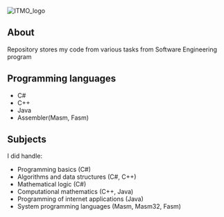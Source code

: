 ![ITMO_logo](http://mathdep.ifmo.ru/mcqtn2015/logos.png)

## About
Repository stores my code from various tasks from Software Engineering program

## Programming languages 
* C#
* C++
* Java
* Assembler(Masm, Fasm)

## Subjects
I did handle:
* Programming basics (C#)
* Algorithms and data structures (C#, C++)
* Mathematical logic (C#)
* Computational mathematics (C++, Java)
* Programming of internet applications (Java)
* System programming languages (Masm, Masm32, Fasm)
